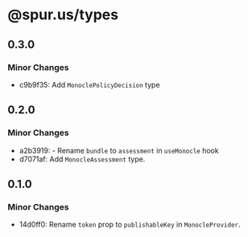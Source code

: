 # @spur.us/types

## 0.3.0

### Minor Changes

- c9b9f35: Add `MonoclePolicyDecision` type

## 0.2.0

### Minor Changes

- a2b3919: - Rename `bundle` to `assessment` in `useMonocle` hook
- d7071af: Add `MonocleAssessment` type.

## 0.1.0

### Minor Changes

- 14d0ff0: Rename `token` prop to `publishableKey` in `MonocleProvider`.
